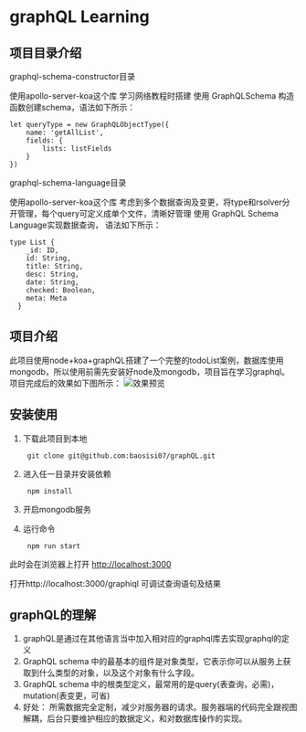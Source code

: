 # graphQL Learning

## 项目目录介绍

graphql-schema-constructor目录

使用apollo-server-koa这个库
学习网络教程时搭建
使用 GraphQLSchema 构造函数创建schema，语法如下所示：
```
let queryType = new GraphQLObjectType({ 
    name: 'getAllList',
    fields: {
        lists: listFields
    }
})
```
graphql-schema-language目录

使用apollo-server-koa这个库
考虑到多个数据查询及变更，将type和rsolver分开管理，每个query可定义成单个文件，清晰好管理
使用 GraphQL Schema Language实现数据查询， 语法如下所示：
```
type List {
    _id: ID,
    id: String,
    title: String,
    desc: String,
    date: String,
    checked: Boolean,
    meta: Meta
  }
  ```

## 项目介绍
此项目使用node+koa+graphQL搭建了一个完整的todoList案例，数据库使用mongodb，所以使用前需先安装好node及mongodb，项目旨在学习graphql。
项目完成后的效果如下图所示：
![效果预览](http://movie.preview.baossweb.cn/graphql.gif "graphql")

## 安装使用
1. 下载此项目到本地

        git clone git@github.com:baosisi07/graphQL.git

2. 进入任一目录并安装依赖

        npm install

3. 开启mongodb服务
4. 运行命令

        npm run start
此时会在浏览器上打开 [http://localhost:3000](http://localhost:3000)

打开http://localhost:3000/graphiql 可调试查询语句及结果

## graphQL的理解
1. graphQL是通过在其他语言当中加入相对应的graphql库去实现graphql的定义
2. GraphQL schema 中的最基本的组件是对象类型，它表示你可以从服务上获取到什么类型的对象，以及这个对象有什么字段。
3. GraphQL schema 中的根类型定义，最常用的是query(表查询，必需)，mutation(表变更，可省)
4. 好处： 所需数据完全定制，减少对服务器的请求。服务器端的代码完全跟视图解耦，后台只要维护相应的数据定义，和对数据库操作的实现。
